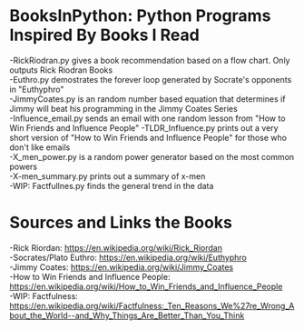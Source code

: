 # BooksInPython: Python Programs Inspired By Books I Read  
-RickRiodran.py gives a book recommendation based on a flow chart. Only outputs Rick Riodran Books  
-Euthro.py demostrates the forever loop generated by Socrate's opponents in "Euthyphro"  
-JimmyCoates.py is an random number based equation that determines if Jimmy will beat his programming in the Jimmy Coates Series  
-Influence_email.py sends an email with one random lesson from "How to Win Friends and Influence People" 
-TLDR_Influence.py prints out a very short version of "How to Win Friends and Influence People" for those who don't like emails  
-X_men_power.py is a random power generator based on the most common powers  
-X-men_summary.py prints out a summary of x-men  
-WIP: Factfullnes.py finds the general trend in the data   

# Sources and Links the Books  
-Rick Riordan: https://en.wikipedia.org/wiki/Rick_Riordan  
-Socrates/Plato Euthro: https://en.wikipedia.org/wiki/Euthyphro  
-Jimmy Coates: https://en.wikipedia.org/wiki/Jimmy_Coates  
-How to Win Friends and Influence People: https://en.wikipedia.org/wiki/How_to_Win_Friends_and_Influence_People  
-WIP: Factfulness: https://en.wikipedia.org/wiki/Factfulness:_Ten_Reasons_We%27re_Wrong_About_the_World--and_Why_Things_Are_Better_Than_You_Think  
